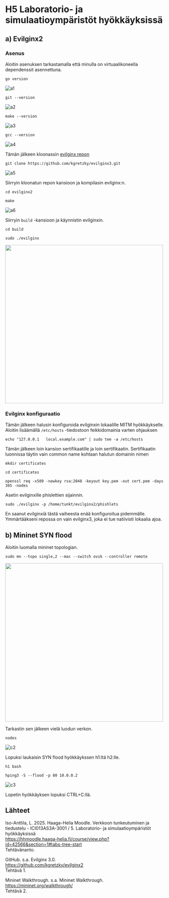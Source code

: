 # H5 Laboratorio- ja simulaatioympäristöt hyökkäyksissä

## a) Evilginx2 

### Asenus

Aloitin asenuksen tarkastamalla että minulla on virtuaalikoneella dependenssit asennettuna. 

```go version```

![a1](https://github.com/user-attachments/assets/623e3880-3a14-4a3b-846d-efc0a9733f96)

```git --version```

![a2](https://github.com/user-attachments/assets/00023a35-b6e9-4537-be04-85ae520df4fd)

```make --version```

![a3](https://github.com/user-attachments/assets/a8913a6a-f1ab-460b-9c38-d938deada35a)

```gcc --version```

![a4](https://github.com/user-attachments/assets/7f58aec9-c11a-4a0a-ab62-0547e4d1f21a)

Tämän jälkeen kloonassin [evilginx repon](https://github.com/kgretzky/evilginx2)

```git clone https://github.com/kgretzky/evilginx3.git```

![a5](https://github.com/user-attachments/assets/b20659b8-0bed-4ec8-bc28-bb70961218a7)

Siirryin kloonatun repon kansioon ja kompilasin evilginx:n.

```cd evilginx2```

```make```

![a6](https://github.com/user-attachments/assets/b1e28e5c-96bb-46e1-a1fe-a1455037f696)

Siirryin ```build``` -kansioon ja käynnistin evilginxin. 

```cd build```

```sudo ./evilginx```

<img src="https://github.com/user-attachments/assets/a278a7b9-5055-43ce-8676-627ad4bf7069" width="500"> <br/>

### Evilginx konfiguraatio

Tämän jälkeen halusin konfiguroida evilginxin lokaalille MITM hyökkäykselle. Aloitin lisäämällä ```/etc/hosts``` -tiedostoon feikkidomainia varten ohjauksen

```echo "127.0.0.1   local.example.com" | sudo tee -a /etc/hosts```

Tämän jälkeen loin kansion sertifikaatille ja loin sertifikaatin. Sertifikaatin luonnissa täytin vain common name kohtaan halutun domainin nimen

```mkdir certificates```

```cd certificates```

```openssl req -x509 -newkey rsa:2048 -keyout key.pem -out cert.pem -days 365 -nodes```

Asetin evilginxille phislettien sijainnin. 

```sudo ./evilginx -p /home/tunkt/evilginx2/phishlets```

En saanut evilginxiä tästä vaiheesta enää konfiguroitua pidemmälle. Ymmärtääkseni repossa on vain evilginx3, joka ei tue natiivisti lokaalia ajoa. 


## b) Mininet SYN flood

Aloitin luomalla mininet topologian. 

```sudo mn --topo single,2 --mac --switch ovsk --controller remote```

<img src="https://github.com/user-attachments/assets/7431e6ed-c984-4413-8b4f-051032e93446" width="500"> <br/>

Tarkastin sen jälkeen vielä luodun verkon. 

```nodes```

![c2](https://github.com/user-attachments/assets/a1899bad-3a90-4b40-be63-d432d18ff8a0)

Lopuksi laukaisin SYN flood hyökkäykssen h1:ltä h2:lle. 

```h1 bash```

```hping3 -S --flood -p 80 10.0.0.2```

![c3](https://github.com/user-attachments/assets/2704b9d1-806f-4f0b-a616-04d657dab441)

Lopetin hyökkäyksen lopuksi CTRL+C:llä. 



## Lähteet
Iso-Anttila, L. 2025. Haaga-Helia Moodle. Verkkoon tunkeutuminen ja tiedustelu - ICI013AS3A-3001 / 5. Laboratorio- ja simulaatioympäristöt hyökkäyksissä     
https://hhmoodle.haaga-helia.fi/course/view.php?id=42566&section=1#tabs-tree-start    
Tehtävänanto.    

GitHub. s.a. Evilginx 3.0.    
https://github.com/kgretzky/evilginx2    
Tehtävä 1.    

Mininet Walkthrough. s.a. Mininet Walkthrough.     
https://mininet.org/walkthrough/    
Tehtävä 2.    
